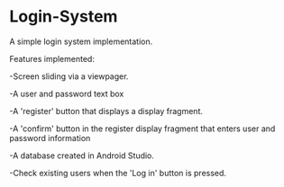 # Login-System
A simple login system implementation.

Features implemented:

-Screen sliding via a viewpager.

-A user and password text box

-A 'register' button that displays a display fragment.

-A 'confirm' button in the register display fragment that enters user and password information

-A database created in Android Studio.

-Check existing users when the 'Log in' button is pressed.

